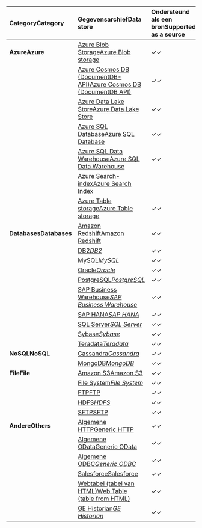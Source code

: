 | <span data-ttu-id="240d3-101">Category</span><span class="sxs-lookup"><span data-stu-id="240d3-101">Category</span></span> | <span data-ttu-id="240d3-102">Gegevensarchief</span><span class="sxs-lookup"><span data-stu-id="240d3-102">Data store</span></span> | <span data-ttu-id="240d3-103">Ondersteund als een bron</span><span class="sxs-lookup"><span data-stu-id="240d3-103">Supported as a source</span></span> | <span data-ttu-id="240d3-104">Ondersteund als een sink</span><span class="sxs-lookup"><span data-stu-id="240d3-104">Supported as a sink</span></span> |
|:--- |:--- |:--- |:--- |
| <span data-ttu-id="240d3-105">**Azure**</span><span class="sxs-lookup"><span data-stu-id="240d3-105">**Azure**</span></span> |[<span data-ttu-id="240d3-106">Azure Blob Storage</span><span class="sxs-lookup"><span data-stu-id="240d3-106">Azure Blob storage</span></span>](../articles/data-factory/data-factory-azure-blob-connector.md) |<span data-ttu-id="240d3-107">✓</span><span class="sxs-lookup"><span data-stu-id="240d3-107">✓</span></span> |<span data-ttu-id="240d3-108">✓</span><span class="sxs-lookup"><span data-stu-id="240d3-108">✓</span></span> |
| &nbsp; |[<span data-ttu-id="240d3-109">Azure Cosmos DB (DocumentDB-API)</span><span class="sxs-lookup"><span data-stu-id="240d3-109">Azure Cosmos DB (DocumentDB API)</span></span>](../articles/data-factory/data-factory-azure-documentdb-connector.md) |<span data-ttu-id="240d3-110">✓</span><span class="sxs-lookup"><span data-stu-id="240d3-110">✓</span></span> |<span data-ttu-id="240d3-111">✓</span><span class="sxs-lookup"><span data-stu-id="240d3-111">✓</span></span> |
| &nbsp; |[<span data-ttu-id="240d3-112">Azure Data Lake Store</span><span class="sxs-lookup"><span data-stu-id="240d3-112">Azure Data Lake Store</span></span>](../articles/data-factory/data-factory-azure-datalake-connector.md) |<span data-ttu-id="240d3-113">✓</span><span class="sxs-lookup"><span data-stu-id="240d3-113">✓</span></span> |<span data-ttu-id="240d3-114">✓</span><span class="sxs-lookup"><span data-stu-id="240d3-114">✓</span></span> |
| &nbsp; |[<span data-ttu-id="240d3-115">Azure SQL Database</span><span class="sxs-lookup"><span data-stu-id="240d3-115">Azure SQL Database</span></span>](../articles/data-factory/data-factory-azure-sql-connector.md) |<span data-ttu-id="240d3-116">✓</span><span class="sxs-lookup"><span data-stu-id="240d3-116">✓</span></span> |<span data-ttu-id="240d3-117">✓</span><span class="sxs-lookup"><span data-stu-id="240d3-117">✓</span></span> |
| &nbsp; |[<span data-ttu-id="240d3-118">Azure SQL Data Warehouse</span><span class="sxs-lookup"><span data-stu-id="240d3-118">Azure SQL Data Warehouse</span></span>](../articles/data-factory/data-factory-azure-sql-data-warehouse-connector.md) |<span data-ttu-id="240d3-119">✓</span><span class="sxs-lookup"><span data-stu-id="240d3-119">✓</span></span> |<span data-ttu-id="240d3-120">✓</span><span class="sxs-lookup"><span data-stu-id="240d3-120">✓</span></span> |
| &nbsp; |[<span data-ttu-id="240d3-121">Azure Search-index</span><span class="sxs-lookup"><span data-stu-id="240d3-121">Azure Search Index</span></span>](../articles/data-factory/data-factory-azure-search-connector.md) | |<span data-ttu-id="240d3-122">✓</span><span class="sxs-lookup"><span data-stu-id="240d3-122">✓</span></span> |
| &nbsp; |[<span data-ttu-id="240d3-123">Azure Table storage</span><span class="sxs-lookup"><span data-stu-id="240d3-123">Azure Table storage</span></span>](../articles/data-factory/data-factory-azure-table-connector.md) |<span data-ttu-id="240d3-124">✓</span><span class="sxs-lookup"><span data-stu-id="240d3-124">✓</span></span> |<span data-ttu-id="240d3-125">✓</span><span class="sxs-lookup"><span data-stu-id="240d3-125">✓</span></span> |
| <span data-ttu-id="240d3-126">**Databases**</span><span class="sxs-lookup"><span data-stu-id="240d3-126">**Databases**</span></span> |[<span data-ttu-id="240d3-127">Amazon Redshift</span><span class="sxs-lookup"><span data-stu-id="240d3-127">Amazon Redshift</span></span>](../articles/data-factory/data-factory-amazon-redshift-connector.md) |<span data-ttu-id="240d3-128">✓</span><span class="sxs-lookup"><span data-stu-id="240d3-128">✓</span></span> | |
| &nbsp; |<span data-ttu-id="240d3-129">[DB2](../articles/data-factory/data-factory-onprem-db2-connector.md)*</span><span class="sxs-lookup"><span data-stu-id="240d3-129">[DB2](../articles/data-factory/data-factory-onprem-db2-connector.md)*</span></span> |<span data-ttu-id="240d3-130">✓</span><span class="sxs-lookup"><span data-stu-id="240d3-130">✓</span></span> | |
| &nbsp; |<span data-ttu-id="240d3-131">[MySQL](../articles/data-factory/data-factory-onprem-mysql-connector.md)*</span><span class="sxs-lookup"><span data-stu-id="240d3-131">[MySQL](../articles/data-factory/data-factory-onprem-mysql-connector.md)*</span></span> |<span data-ttu-id="240d3-132">✓</span><span class="sxs-lookup"><span data-stu-id="240d3-132">✓</span></span> | |
| &nbsp; |<span data-ttu-id="240d3-133">[Oracle](../articles/data-factory/data-factory-onprem-oracle-connector.md)*</span><span class="sxs-lookup"><span data-stu-id="240d3-133">[Oracle](../articles/data-factory/data-factory-onprem-oracle-connector.md)*</span></span> |<span data-ttu-id="240d3-134">✓</span><span class="sxs-lookup"><span data-stu-id="240d3-134">✓</span></span> |<span data-ttu-id="240d3-135">✓</span><span class="sxs-lookup"><span data-stu-id="240d3-135">✓</span></span> |
| &nbsp; |<span data-ttu-id="240d3-136">[PostgreSQL](../articles/data-factory/data-factory-onprem-postgresql-connector.md)*</span><span class="sxs-lookup"><span data-stu-id="240d3-136">[PostgreSQL](../articles/data-factory/data-factory-onprem-postgresql-connector.md)*</span></span> |<span data-ttu-id="240d3-137">✓</span><span class="sxs-lookup"><span data-stu-id="240d3-137">✓</span></span> | |
| &nbsp; |<span data-ttu-id="240d3-138">[SAP Business Warehouse](../articles/data-factory/data-factory-sap-business-warehouse-connector.md)*</span><span class="sxs-lookup"><span data-stu-id="240d3-138">[SAP Business Warehouse](../articles/data-factory/data-factory-sap-business-warehouse-connector.md)*</span></span> |<span data-ttu-id="240d3-139">✓</span><span class="sxs-lookup"><span data-stu-id="240d3-139">✓</span></span> | |
| &nbsp; |<span data-ttu-id="240d3-140">[SAP HANA](../articles/data-factory/data-factory-sap-hana-connector.md)*</span><span class="sxs-lookup"><span data-stu-id="240d3-140">[SAP HANA](../articles/data-factory/data-factory-sap-hana-connector.md)*</span></span> |<span data-ttu-id="240d3-141">✓</span><span class="sxs-lookup"><span data-stu-id="240d3-141">✓</span></span> | |
| &nbsp; |<span data-ttu-id="240d3-142">[SQL Server](../articles/data-factory/data-factory-sqlserver-connector.md)*</span><span class="sxs-lookup"><span data-stu-id="240d3-142">[SQL Server](../articles/data-factory/data-factory-sqlserver-connector.md)*</span></span> |<span data-ttu-id="240d3-143">✓</span><span class="sxs-lookup"><span data-stu-id="240d3-143">✓</span></span> |<span data-ttu-id="240d3-144">✓</span><span class="sxs-lookup"><span data-stu-id="240d3-144">✓</span></span> |
| &nbsp; |<span data-ttu-id="240d3-145">[Sybase](../articles/data-factory/data-factory-onprem-sybase-connector.md)*</span><span class="sxs-lookup"><span data-stu-id="240d3-145">[Sybase](../articles/data-factory/data-factory-onprem-sybase-connector.md)*</span></span> |<span data-ttu-id="240d3-146">✓</span><span class="sxs-lookup"><span data-stu-id="240d3-146">✓</span></span> | |
| &nbsp; |<span data-ttu-id="240d3-147">[Teradata](../articles/data-factory/data-factory-onprem-teradata-connector.md)*</span><span class="sxs-lookup"><span data-stu-id="240d3-147">[Teradata](../articles/data-factory/data-factory-onprem-teradata-connector.md)*</span></span> |<span data-ttu-id="240d3-148">✓</span><span class="sxs-lookup"><span data-stu-id="240d3-148">✓</span></span> | |
| <span data-ttu-id="240d3-149">**NoSQL**</span><span class="sxs-lookup"><span data-stu-id="240d3-149">**NoSQL**</span></span> |<span data-ttu-id="240d3-150">[Cassandra](../articles/data-factory/data-factory-onprem-cassandra-connector.md)*</span><span class="sxs-lookup"><span data-stu-id="240d3-150">[Cassandra](../articles/data-factory/data-factory-onprem-cassandra-connector.md)*</span></span> |<span data-ttu-id="240d3-151">✓</span><span class="sxs-lookup"><span data-stu-id="240d3-151">✓</span></span> | |
| &nbsp; |<span data-ttu-id="240d3-152">[MongoDB](../articles/data-factory/data-factory-on-premises-mongodb-connector.md)*</span><span class="sxs-lookup"><span data-stu-id="240d3-152">[MongoDB](../articles/data-factory/data-factory-on-premises-mongodb-connector.md)*</span></span> |<span data-ttu-id="240d3-153">✓</span><span class="sxs-lookup"><span data-stu-id="240d3-153">✓</span></span> | |
| <span data-ttu-id="240d3-154">**File**</span><span class="sxs-lookup"><span data-stu-id="240d3-154">**File**</span></span> |[<span data-ttu-id="240d3-155">Amazon S3</span><span class="sxs-lookup"><span data-stu-id="240d3-155">Amazon S3</span></span>](../articles/data-factory/data-factory-amazon-simple-storage-service-connector.md) |<span data-ttu-id="240d3-156">✓</span><span class="sxs-lookup"><span data-stu-id="240d3-156">✓</span></span> | |
| &nbsp; |<span data-ttu-id="240d3-157">[File System](../articles/data-factory/data-factory-onprem-file-system-connector.md)*</span><span class="sxs-lookup"><span data-stu-id="240d3-157">[File System](../articles/data-factory/data-factory-onprem-file-system-connector.md)*</span></span> |<span data-ttu-id="240d3-158">✓</span><span class="sxs-lookup"><span data-stu-id="240d3-158">✓</span></span> |<span data-ttu-id="240d3-159">✓</span><span class="sxs-lookup"><span data-stu-id="240d3-159">✓</span></span> |
| &nbsp; |[<span data-ttu-id="240d3-160">FTP</span><span class="sxs-lookup"><span data-stu-id="240d3-160">FTP</span></span>](../articles/data-factory/data-factory-ftp-connector.md) |<span data-ttu-id="240d3-161">✓</span><span class="sxs-lookup"><span data-stu-id="240d3-161">✓</span></span> | |
| &nbsp; |<span data-ttu-id="240d3-162">[HDFS](../articles/data-factory/data-factory-hdfs-connector.md)*</span><span class="sxs-lookup"><span data-stu-id="240d3-162">[HDFS](../articles/data-factory/data-factory-hdfs-connector.md)*</span></span> |<span data-ttu-id="240d3-163">✓</span><span class="sxs-lookup"><span data-stu-id="240d3-163">✓</span></span> | |
| &nbsp; |[<span data-ttu-id="240d3-164">SFTP</span><span class="sxs-lookup"><span data-stu-id="240d3-164">SFTP</span></span>](../articles/data-factory/data-factory-sftp-connector.md) |<span data-ttu-id="240d3-165">✓</span><span class="sxs-lookup"><span data-stu-id="240d3-165">✓</span></span> | |
| <span data-ttu-id="240d3-166">**Andere**</span><span class="sxs-lookup"><span data-stu-id="240d3-166">**Others**</span></span> |[<span data-ttu-id="240d3-167">Algemene HTTP</span><span class="sxs-lookup"><span data-stu-id="240d3-167">Generic HTTP</span></span>](../articles/data-factory/data-factory-http-connector.md) |<span data-ttu-id="240d3-168">✓</span><span class="sxs-lookup"><span data-stu-id="240d3-168">✓</span></span> | |
| &nbsp; |[<span data-ttu-id="240d3-169">Algemene OData</span><span class="sxs-lookup"><span data-stu-id="240d3-169">Generic OData</span></span>](../articles/data-factory/data-factory-odata-connector.md) |<span data-ttu-id="240d3-170">✓</span><span class="sxs-lookup"><span data-stu-id="240d3-170">✓</span></span> | |
| &nbsp; |<span data-ttu-id="240d3-171">[Algemene ODBC](../articles/data-factory/data-factory-odbc-connector.md)*</span><span class="sxs-lookup"><span data-stu-id="240d3-171">[Generic ODBC](../articles/data-factory/data-factory-odbc-connector.md)*</span></span> |<span data-ttu-id="240d3-172">✓</span><span class="sxs-lookup"><span data-stu-id="240d3-172">✓</span></span> | |
| &nbsp; |[<span data-ttu-id="240d3-173">Salesforce</span><span class="sxs-lookup"><span data-stu-id="240d3-173">Salesforce</span></span>](../articles/data-factory/data-factory-salesforce-connector.md) |<span data-ttu-id="240d3-174">✓</span><span class="sxs-lookup"><span data-stu-id="240d3-174">✓</span></span> | |
| &nbsp; |[<span data-ttu-id="240d3-175">Webtabel (tabel van HTML)</span><span class="sxs-lookup"><span data-stu-id="240d3-175">Web Table (table from HTML)</span></span>](../articles/data-factory/data-factory-web-table-connector.md) |<span data-ttu-id="240d3-176">✓</span><span class="sxs-lookup"><span data-stu-id="240d3-176">✓</span></span> | |
| &nbsp; |<span data-ttu-id="240d3-177">[GE Historian](../articles/data-factory/data-factory-odbc-connector.md#ge-historian-store)*</span><span class="sxs-lookup"><span data-stu-id="240d3-177">[GE Historian](../articles/data-factory/data-factory-odbc-connector.md#ge-historian-store)*</span></span> |<span data-ttu-id="240d3-178">✓</span><span class="sxs-lookup"><span data-stu-id="240d3-178">✓</span></span> | | |


